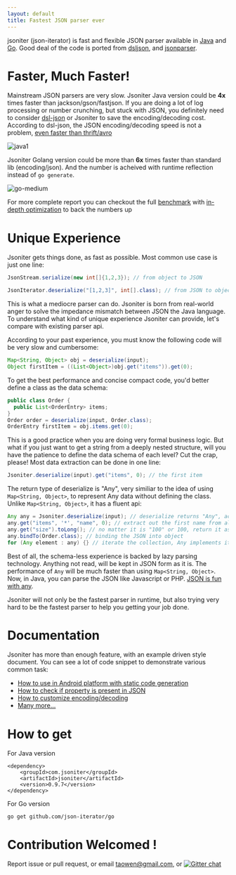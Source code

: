 ```yaml
---
layout: default
title: Fastest JSON parser ever
---
```


jsoniter (json-iterator) is fast and flexible JSON parser available in [Java](https://github.com/json-iterator/java) and [Go](https://github.com/json-iterator/go). Good deal of the code is ported from [dsljson](https://github.com/ngs-doo/dsl-json), and [jsonparser](https://github.com/buger/jsonparser).

# Faster, Much Faster!

Mainstream JSON parsers are very slow. Jsoniter Java version could be **4x** times faster than jackson/gson/fastjson. If you are doing a lot of log processing or number crunching, but stuck with JSON, you definitely need to consider [dsl-json](https://github.com/ngs-doo/dsl-json) or Jsoniter to save the encoding/decoding cost. According to dsl-json, the JSON encoding/decoding speed is not a problem, [even faster than thrift/avro](https://www.codeproject.com/Articles/1165627/Jsoniter-JSON-is-faster-than-thrift-avro)

![java1](http://jsoniter.com/benchmarks/java1.png)

Jsoniter Golang version could be more than **6x** times faster than standard lib (encoding/json). And the number is acheived with runtime reflection instead of `go generate`.

![go-medium](http://jsoniter.com/benchmarks/go-medium.png)

For more complete report you can checkout the full [benchmark](/benchmark.html) with [in-depth optimization](/benchmark.html#optimization-used) to back the numbers up

# Unique Experience

Jsoniter gets things done, as fast as possible. Most common use case is just one line:

```java
JsonStream.serialize(new int[]{1,2,3}); // from object to JSON
```

```java
JsonIterator.deserialize("[1,2,3]", int[].class); // from JSON to object, with class specified
```

This is what a mediocre parser can do. Jsoniter is born from real-world anger to solve the impedance mismatch between JSON the Java language. To understand what kind of unique experience Jsoniter can provide, let's compare with existing parser api.

According to your past experience, you must know the following code will be very slow and cumbersome:

```java
Map<String, Object> obj = deserialize(input);
Object firstItem = ((List<Object>)obj.get("items")).get(0);
```

To get the best performance and concise compact code, you'd better define a class as the data schema:

```java
public class Order {
  public List<OrderEntry> items;
}
Order order = deserialize(input, Order.class);
OrderEntry firstItem = obj.items.get(0);
```

This is a good practice when you are doing very formal business logic. But what if you just want to get a string from a deeply nested structure, will you have the patience to define the data schema of each level? Cut the crap, please! Most data extraction can be done in one line:

```java
Jsoniter.deserialize(input).get("items", 0); // the first item
```

The return type of deserialize is "Any", very similiar to the idea of using `Map<String, Object>`, to represent Any data without defining the class. Unlike `Map<String, Object>`, it has a fluent api:

```java
Any any = Jsoniter.deserialize(input); // deserialize returns "Any", actual parsing is done lazily
any.get("items", '*', "name", 0); // extract out the first name from all items
any.get("size").toLong(); // no matter it is "100" or 100, return it as long, making Java weakly typed
any.bindTo(Order.class); // binding the JSON into object
for (Any element : any) {} // iterate the collection, Any implements iterable
```

Best of all, the schema-less experience is backed by lazy parsing technology. Anything not read, will be kept in JSON form as it is. The performance of `Any` will be much faster than using `Map<String, Object>`. Now, in Java, you can parse the JSON like Javascript or PHP. [JSON is fun with any](http://jsoniter.com/java-features.html#lazy-is-an-option).

Jsoniter will not only be the fastest parser in runtime, but also trying very hard to be the fastest parser to help you getting your job done.

# Documentation

Jsoniter has more than enough feature, with an example driven style document. You can see a lot of code snippet to demonstrate various common task:

* [How to use in Android platform with static code generation](http://jsoniter.com/java-features.html#performance-is-optional)
* [How to check if property is present in JSON](http://jsoniter.com/java-features.html#validation)
* [How to customize encoding/decoding](http://jsoniter.com/java-features.html#service-provider-interface-spi)
* [Many more...](http://jsoniter.com/java-features.html)

# How to get

For Java version

```
<dependency>
    <groupId>com.jsoniter</groupId>
    <artifactId>jsoniter</artifactId>
    <version>0.9.7</version>
</dependency>
```

For Go version

```
go get github.com/json-iterator/go
```

# Contribution Welcomed !

Report issue or pull request, or email taowen@gmail.com, or [![Gitter chat](https://badges.gitter.im/gitterHQ/gitter.png)](https://gitter.im/json-iterator/Lobby)
